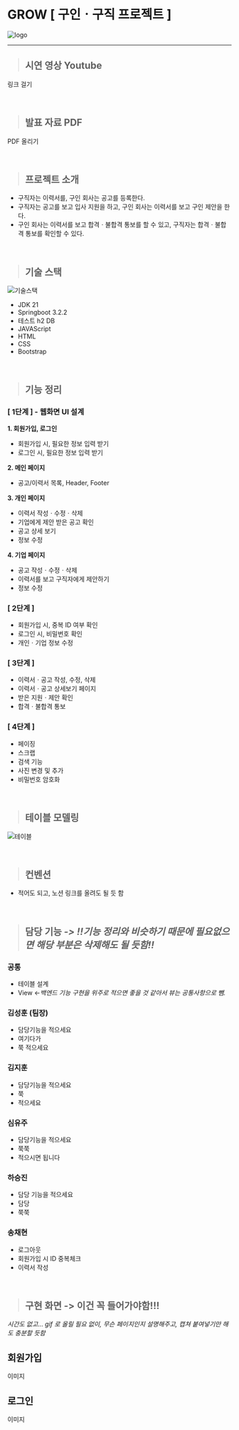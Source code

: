 # GROW [ 구인ㆍ구직 프로젝트 ]
![logo](https://github.com/chugue/project-grow/assets/153585866/f2ad7455-56f6-4895-8d65-94a5db14a179)

___

> ## 시연 영상 Youtube
링크 걸기

<br>

> ## 발표 자료 PDF
PDF 올리기

<br>

> ## 프로젝트 소개
* 구직자는 이력서를, 구인 회사는 공고를 등록한다.
* 구직자는 공고를 보고 입사 지원을 하고, 구인 회사는 이력서를 보고 구인 제안을 한다.
* 구인 회사는 이력서를 보고 합격ㆍ불합격 통보를 할 수 있고, 구직자는 합격ㆍ불합격 통보를 확인할 수 있다.

<br>

> ## 기술 스택
![기술스택](https://github.com/chugue/project-grow/assets/153585866/8f93f7a9-4368-4b70-830e-d3a9c2de545f)  
* JDK 21
* Springboot 3.2.2
* 테스트 h2 DB
* JAVAScript
* HTML
* CSS
* Bootstrap

<br>

> ## 기능 정리
### [ 1단계 ] - 웹화면 UI 설계
**1. 회원가입, 로그인**  
  * 회원가입 시, 필요한 정보 입력 받기
  * 로그인 시, 필요한 정보 입력 받기
    
**2. 메인 페이지**
   * 공고/이력서 목록, Header, Footer
     
**3. 개인 페이지**
   * 이력서 작성ㆍ수정ㆍ삭제
   * 기업에게 제안 받은 공고 확인
   * 공고 상세 보기
   * 정보 수정  
     
**4. 기업 페이지**
   * 공고 작성ㆍ수정ㆍ삭제
   * 이력서를 보고 구직자에게 제안하기
   * 정보 수정  

### [ 2단계 ]
* 회원가입 시, 중복 ID 여부 확인
* 로그인 시, 비밀번호 확인 
* 개인ㆍ기업 정보 수정

### [ 3단계 ]
* 이력서ㆍ공고 작성, 수정, 삭제
* 이력서ㆍ공고 상세보기 페이지
* 받은 지원ㆍ제안 확인
* 합격ㆍ불합격 통보 

### [ 4단계 ]
* 페이징
* 스크랩 
* 검색 기능 
* 사진 변경 및 추가
* 비밀번호 암호화

<br>

> ## 테이블 모델링 
![테이블](https://github.com/chugue/project-grow/assets/153585866/68639d5f-ec6f-470b-9866-058a43843df3)

<br>

> ## 컨벤션
* 적어도 되고, 노션 링크를 올려도 될 듯 함 

<br>

> ## 담당 기능 *-> !!기능 정리와 비슷하기 때문에 필요없으면 해당 부분은 삭제해도 될 듯함!!* 
### 공통
* 테이블 설계
* View <-*백엔드 기능 구현을 위주로 적으면 좋을 것 같아서 뷰는 공통사항으로 뺌.*
  
### 김성훈 (팀장)
* 담당기능을 적으세요
* 여기다가
* 쭉 적으세요
  
### 김지훈
* 담당기능을 적으세요
* 쭉
* 적으세요
  
### 심유주
* 담당기능을 적으세요
* 쭉쭉
* 적으시면 됩니다

### 하승진
* 담당 기능을 적으세요
* 담당
* 쭉쭉

### 송채현
* 로그아웃
* 회원가입 시 ID 중복체크
* 이력서 작성

<br>

> ## 구현 화면 -> 이건 꼭 들어가야함!!! 
*시간도 없고... gif 로 올릴 필요 없이, 무슨 페이지인지 설명해주고, 캡쳐 붙여넣기만 해도 충분할 듯함*
## 회원가입
이미지 

## 로그인
이미지 

<br>











